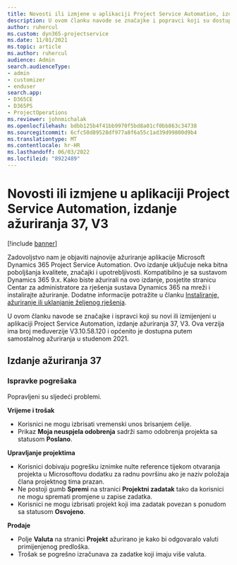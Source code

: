 ```yaml
---
title: Novosti ili izmjene u aplikaciji Project Service Automation, izdanje ažuriranja 37, V3
description: U ovom članku navode se značajke i popravci koji su dostupni u aplikaciji Microsoft Dynamics 365 Project Service Automation, izdanje ažuriranja 37, V3.
author: ruhercul
ms.custom: dyn365-projectservice
ms.date: 11/01/2021
ms.topic: article
ms.author: ruhercul
audience: Admin
search.audienceType:
- admin
- customizer
- enduser
search.app:
- D365CE
- D365PS
- ProjectOperations
ms.reviewer: johnmichalak
ms.openlocfilehash: bdbb125b4f41bb9970f5bd8a01cf0bb863c34738
ms.sourcegitcommit: 6cfc50d89528df977a8f6a55c1ad39d99800d9b4
ms.translationtype: MT
ms.contentlocale: hr-HR
ms.lasthandoff: 06/03/2022
ms.locfileid: "8922489"
---
```

# <a name="whats-new-or-changed-in-project-service-automation-update-release-37-v3"></a>Novosti ili izmjene u aplikaciji Project Service Automation, izdanje ažuriranja 37, V3

[!include [banner](../includes/psa-now-project-operations.md)]

Zadovoljstvo nam je objaviti najnovije ažuriranje aplikacije Microsoft Dynamics 365 Project Service Automation. Ovo izdanje uključuje neka bitna poboljšanja kvalitete, značajki i upotrebljivosti. Kompatibilno je sa sustavom Dynamics 365 9.x. Kako biste ažurirali na ovo izdanje, posjetite stranicu Centar za administratore za rješenja sustava Dynamics 365 na mreži i instalirajte ažuriranje. Dodatne informacije potražite u članku [Instaliranje, ažuriranje ili uklanjanje željenog rješenja](/power-platform/admin/install-remove-preferred-solution).

U ovom članku navode se značajke i ispravci koji su novi ili izmijenjeni u aplikaciji Project Service Automation, izdanje ažuriranja 37, V3. Ova verzija ima broj međuverzije V3.10.58.120 i općenito je dostupna putem samostalnog ažuriranja u studenom 2021.

## <a name="update-release-37"></a>Izdanje ažuriranja 37

### <a name="bug-fixes"></a>Ispravke pogrešaka

Popravljeni su sljedeći problemi.

**Vrijeme i trošak**
- Korisnici ne mogu izbrisati vremenski unos brisanjem ćelije.
- Prikaz **Moja neuspjela odobrenja** sadrži samo odobrenja projekta sa statusom **Poslano**.

**Upravljanje projektima**
- Korisnici dobivaju pogrešku iznimke nulte reference tijekom otvaranja projekta u Microsoftovu dodatku za radnu površinu ako je naziv položaja člana projektnog tima prazan.
- Ne postoji gumb **Spremi** na stranici **Projektni zadatak** tako da korisnici ne mogu spremati promjene u zapise zadatka.
- Korisnici ne mogu izbrisati projekt koji ima zadatak povezan s ponudom sa statusom **Osvojeno**.

**Prodaje**
- Polje **Valuta** na stranici **Projekt** ažurirano je kako bi odgovaralo valuti primijenjenog predloška.
- Trošak se pogrešno izračunava za zadatke koji imaju više valuta.
